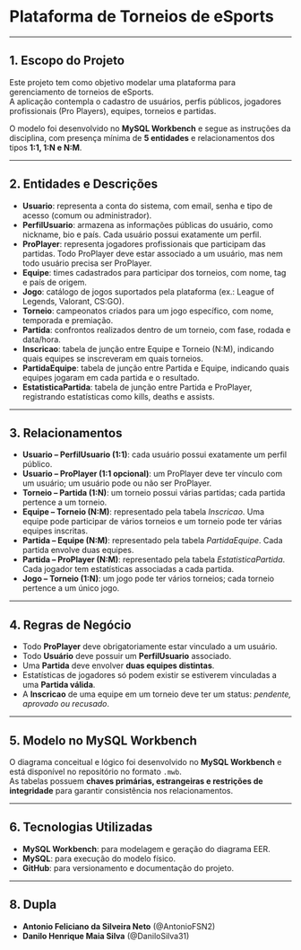 # Plataforma de Torneios de eSports

---

## 1. Escopo do Projeto
Este projeto tem como objetivo modelar uma plataforma para gerenciamento de torneios de eSports.  
A aplicação contempla o cadastro de usuários, perfis públicos, jogadores profissionais (Pro Players), equipes, torneios e partidas.  

O modelo foi desenvolvido no **MySQL Workbench** e segue as instruções da disciplina, com presença mínima de **5 entidades** e relacionamentos dos tipos **1:1, 1:N e N:M**.

---

## 2. Entidades e Descrições
- **Usuario**: representa a conta do sistema, com email, senha e tipo de acesso (comum ou administrador).  
- **PerfilUsuario**: armazena as informações públicas do usuário, como nickname, bio e país. Cada usuário possui exatamente um perfil.  
- **ProPlayer**: representa jogadores profissionais que participam das partidas. Todo ProPlayer deve estar associado a um usuário, mas nem todo usuário precisa ser ProPlayer.  
- **Equipe**: times cadastrados para participar dos torneios, com nome, tag e país de origem.  
- **Jogo**: catálogo de jogos suportados pela plataforma (ex.: League of Legends, Valorant, CS:GO).  
- **Torneio**: campeonatos criados para um jogo específico, com nome, temporada e premiação.  
- **Partida**: confrontos realizados dentro de um torneio, com fase, rodada e data/hora.  
- **Inscricao**: tabela de junção entre Equipe e Torneio (N:M), indicando quais equipes se inscreveram em quais torneios.  
- **PartidaEquipe**: tabela de junção entre Partida e Equipe, indicando quais equipes jogaram em cada partida e o resultado.  
- **EstatisticaPartida**: tabela de junção entre Partida e ProPlayer, registrando estatísticas como kills, deaths e assists.  

---

## 3. Relacionamentos
- **Usuario – PerfilUsuario (1:1)**: cada usuário possui exatamente um perfil público.  
- **Usuario – ProPlayer (1:1 opcional)**: um ProPlayer deve ter vínculo com um usuário; um usuário pode ou não ser ProPlayer.  
- **Torneio – Partida (1:N)**: um torneio possui várias partidas; cada partida pertence a um torneio.  
- **Equipe – Torneio (N:M)**: representado pela tabela *Inscricao*. Uma equipe pode participar de vários torneios e um torneio pode ter várias equipes inscritas.  
- **Partida – Equipe (N:M)**: representado pela tabela *PartidaEquipe*. Cada partida envolve duas equipes.  
- **Partida – ProPlayer (N:M)**: representado pela tabela *EstatisticaPartida*. Cada jogador tem estatísticas associadas a cada partida.  
- **Jogo – Torneio (1:N)**: um jogo pode ter vários torneios; cada torneio pertence a um único jogo.  

---

## 4. Regras de Negócio
- Todo **ProPlayer** deve obrigatoriamente estar vinculado a um usuário.  
- Todo **Usuário** deve possuir um **PerfilUsuario** associado.  
- Uma **Partida** deve envolver **duas equipes distintas**.  
- Estatísticas de jogadores só podem existir se estiverem vinculadas a uma **Partida válida**.  
- A **Inscricao** de uma equipe em um torneio deve ter um status: *pendente, aprovado ou recusado*.  

---

## 5. Modelo no MySQL Workbench
O diagrama conceitual e lógico foi desenvolvido no **MySQL Workbench** e está disponível no repositório no formato `.mwb`.  
As tabelas possuem **chaves primárias, estrangeiras e restrições de integridade** para garantir consistência nos relacionamentos.  

---

## 6. Tecnologias Utilizadas
- **MySQL Workbench**: para modelagem e geração do diagrama EER.  
- **MySQL**: para execução do modelo físico.  
- **GitHub**: para versionamento e documentação do projeto.  

---

## 8. Dupla
- **Antonio Feliciano da Silveira Neto** (@AntonioFSN2)  
- **Danilo Henrique Maia Silva** (@DaniloSilva31)  


